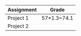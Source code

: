 | Assignment     | Grade       |
|----------------|-------------|
| Project 1      | 57*1.3=74.1 |
| Project 2      |             |
